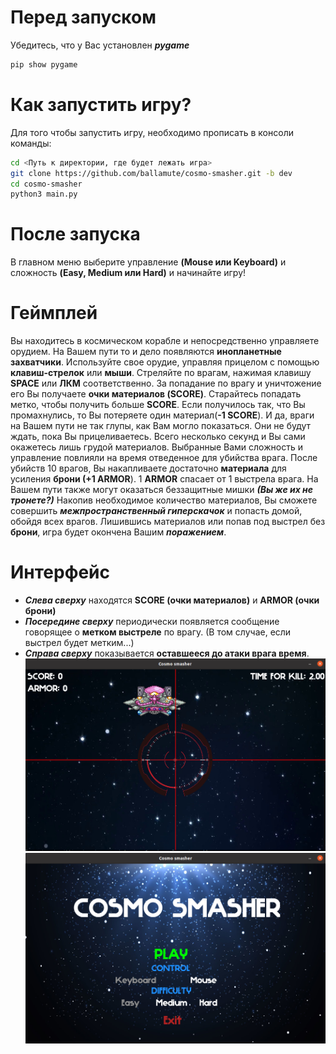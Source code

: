 # Перед запуском
Убедитесь, что у Вас установлен ***pygame***
```bash
pip show pygame
```
# Как запустить игру?
Для того чтобы запустить игру, необходимо прописать в консоли команды:  
```bash
cd <Путь к директории, где будет лежать игра>
git clone https://github.com/ballamute/cosmo-smasher.git -b dev
cd cosmo-smasher
python3 main.py
```
# После запуска
В главном меню выберите управление **(Mouse или Keyboard)** и сложность **(Easy, Medium или Hard)** и начинайте игру!
# Геймплей
Вы находитесь в космическом корабле и непосредственно
управляете орудием. На Вашем пути то и дело появляются
**инопланетные захватчики**. Используйте свое орудие, управляя
прицелом с помощью **клавиш-стрелок** или **мыши**. Стреляйте по врагам,
нажимая клавишу **SPACE** или **ЛКМ** соответственно. За попадание по врагу и уничтожение
его Вы получаете **очки материалов (SCORE)**. Старайтесь попадать метко, 
чтобы получить больше **SCORE**. Если получилось так, что Вы 
промахнулись, то Вы потеряете один материал(**-1 SCORE**). И да, враги на Вашем пути 
не так глупы, как Вам могло показаться. Они не будут ждать, 
пока Вы прицеливаетесь. Всего несколько секунд и Вы сами окажетесь лишь
грудой материалов. Выбранные Вами сложность и управление повлияли на время отведенное для убийства врага.
После убийств 10 врагов, Вы
накапливаете достаточно **материала** для усиления **брони (+1 ARMOR**).
1 **ARMOR** спасает от 1 выстрела врага. 
На Вашем пути также могут оказаться беззащитные мишки ***(Вы же их не тронете?)***
Накопив необходимое количество материалов, Вы сможете совершить 
***межпространственный гиперскачок*** и попасть домой, обойдя всех врагов. 
Лишившись материалов или попав под выстрел без **брони**, игра будет 
окончена Вашим ***поражением***.
# Интерфейс
 - ***Слева сверху*** находятся **SCORE (очки материалов)** и **ARMOR (очки брони)**
 - ***Посередине сверху*** периодически появляется сообщение говорящее о **метком 
   выстреле** по врагу. (В том случае, если выстрел будет метким...)
 - ***Справа сверху*** показывается **оставшееся до атаки врага время**. 
![game](pics/game_screenshot.png)
![menu](pics/menu_screenshot.png)

